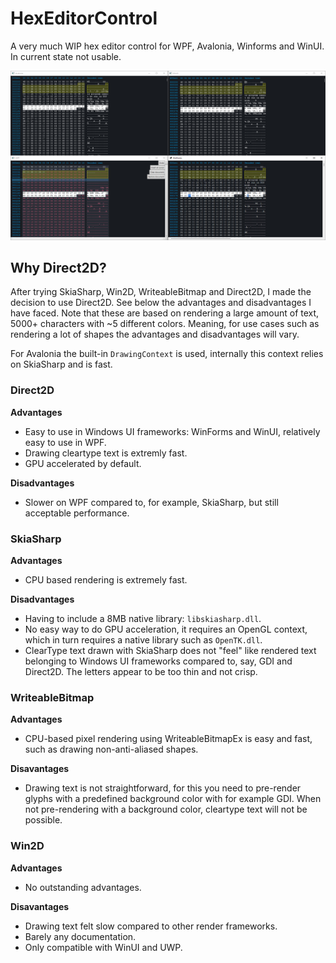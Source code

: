 # HexEditorControl

A very much WIP hex editor control for WPF, Avalonia, Winforms and WinUI. In current state not usable.

![](./art/example.png)

## Why Direct2D?

After trying SkiaSharp, Win2D, WriteableBitmap and Direct2D, I made the decision to use Direct2D. See below the advantages and disadvantages I have faced. Note that these are based on rendering a large amount of text, 5000+ characters with ~5 different colors. Meaning, for use cases such as rendering a lot of shapes the advantages and disadvantages will vary.

For Avalonia the built-in `DrawingContext` is used, internally this context relies on SkiaSharp and is fast.

### Direct2D

**Advantages**
 - Easy to use in Windows UI frameworks: WinForms and WinUI, relatively easy to use in WPF.
 - Drawing cleartype text is extremly fast.
 - GPU accelerated by default.

**Disadvantages**
 - Slower on WPF compared to, for example, SkiaSharp, but still acceptable performance.

### SkiaSharp
**Advantages**
 - CPU based rendering is extremely fast.

**Disadvantages**
 - Having to include a 8MB native library: `libskiasharp.dll`.
 - No easy way to do GPU acceleration, it requires an OpenGL context, which in turn requires a native library such as `OpenTK.dll`.
 - ClearType text drawn with SkiaSharp does not "feel" like rendered text belonging to Windows UI frameworks compared to, say, GDI and Direct2D. The letters appear to be too thin and not crisp.

### WriteableBitmap

**Advantages**
 - CPU-based pixel rendering using WriteableBitmapEx is easy and fast, such as drawing non-anti-aliased shapes.

**Disavantages**
  - Drawing text is not straightforward, for this you need to pre-render glyphs with a predefined background color with for example GDI. When not pre-rendering with a background color, cleartype text will not be possible.

### Win2D
**Advantages**
 - No outstanding advantages.

**Disavantages**
 - Drawing text felt slow compared to other render frameworks.
 - Barely any documentation.
 - Only compatible with WinUI and UWP.
